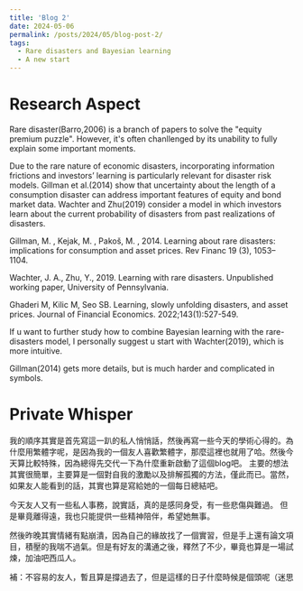 ```yaml
---
title: 'Blog 2'
date: 2024-05-06
permalink: /posts/2024/05/blog-post-2/
tags:
  - Rare disasters and Bayesian learning
  - A new start
---
```



Research Aspect
======
Rare disaster(Barro,2006) is a branch of papers to solve the "equity premium puzzle". However, it's often chanllenged by its unability to fully explain some important moments.

Due to the rare nature of economic disasters, incorporating information frictions and investors’ learning is particularly relevant for disaster risk models. Gillman et al.(2014) show that uncertainty about the length of a consumption disaster can address important features of equity and bond market data. Wachter and Zhu(2019) consider a model in which investors learn about the current probability of disasters from past realizations of disasters. 

Gillman, M. , Kejak, M. , Pakoš, M. , 2014. Learning about rare disasters: implications for consumption and asset prices. Rev Financ 19 (3), 1053–1104.

Wachter, J. A., Zhu, Y., 2019. Learning with rare disasters. Unpublished working paper, University of Pennsylvania.

Ghaderi M, Kilic M, Seo SB. Learning, slowly unfolding disasters, and asset prices. Journal of Financial Economics. 2022;143(1):527-549.

If u want to further study how to combine Bayesian learning with the rare-disasters model, I personally suggest u start with Wachter(2019), which is more intuitive.

Gillman(2014) gets more details, but is much harder and complicated in symbols.

Private Whisper
======
我的順序其實是首先寫這一趴的私人悄悄話，然後再寫一些今天的學術心得的。為什麼用繁體字呢，是因為我的一個友人喜歡繁體字，那麼這裡也就用了哈。然後今天算比較特殊，因為總得先交代一下為什麼重新啟動了這個blog吧。
主要的想法其實很簡單，主要算是一個對自我的激勵以及排解孤獨的方法，僅此而已。當然，如果友人能看到的話，其實也算是寫給她的一個每日總結吧。

今天友人又有一些私人事務，說實話，真的是感同身受，有一些悲傷與難過。
但是畢竟離得遠，我也只能提供一些精神陪伴，希望她無事。

然後昨晚其實情緒有點崩潰，因為自己的緣故找了一個實習，但是手上還有論文項目，積壓的我喘不過氣。但是有好友的溝通之後，釋然了不少，畢竟也算是一場試煉，加油吧西瓜人。

補：不容易的友人，暫且算是撐過去了，但是這樣的日子什麼時候是個頭呢（迷思



